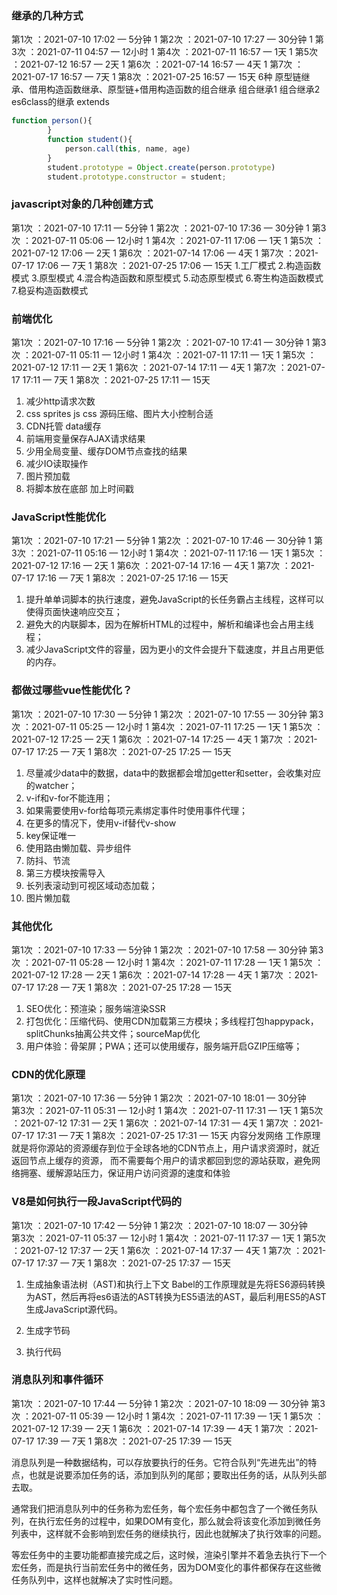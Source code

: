 ### 继承的几种方式
第1次 ：2021-07-10 17:02 — 5分钟  1
第2次 ：2021-07-10 17:27 — 30分钟  1
第3次 ：2021-07-11 04:57 — 12小时  1
第4次 ：2021-07-11 16:57 — 1天   1
第5次 ：2021-07-12 16:57 — 2天  1
第6次 ：2021-07-14 16:57 — 4天  1
第7次 ：2021-07-17 16:57 — 7天  1
第8次 ：2021-07-25 16:57 — 15天
6种 原型链继承、借用构造函数继承、原型链+借用构造函数的组合继承 组合继承1 组合继承2 es6class的继承 extends
```JavaScript
function person(){
        }
        function student(){
            person.call(this, name, age)
        }
        student.prototype = Object.create(person.prototype)
        student.prototype.constructor = student;
```

### javascript对象的几种创建方式
第1次 ：2021-07-10 17:11 — 5分钟  1
第2次 ：2021-07-10 17:36 — 30分钟  1
第3次 ：2021-07-11 05:06 — 12小时   1
第4次 ：2021-07-11 17:06 — 1天   1
第5次 ：2021-07-12 17:06 — 2天   1
第6次 ：2021-07-14 17:06 — 4天  1
第7次 ：2021-07-17 17:06 — 7天  1
第8次 ：2021-07-25 17:06 — 15天
1.工厂模式
2.构造函数模式
3.原型模式
4.混合构造函数和原型模式
5.动态原型模式
6.寄生构造函数模式
7.稳妥构造函数模式

### 前端优化
第1次 ：2021-07-10 17:16 — 5分钟  1
第2次 ：2021-07-10 17:41 — 30分钟  1
第3次 ：2021-07-11 05:11 — 12小时  1
第4次 ：2021-07-11 17:11 — 1天   1
第5次 ：2021-07-12 17:11 — 2天  1
第6次 ：2021-07-14 17:11 — 4天  1
第7次 ：2021-07-17 17:11 — 7天  1
第8次 ：2021-07-25 17:11 — 15天
1. 减少http请求次数
2. css sprites js css 源码压缩、图片大小控制合适
3. CDN托管 data缓存
4. 前端用变量保存AJAX请求结果
5. 少用全局变量、缓存DOM节点查找的结果
6. 减少IO读取操作
7. 图片预加载
8. 将脚本放在底部 加上时间戳

### JavaScript性能优化
第1次 ：2021-07-10 17:21 — 5分钟  1
第2次 ：2021-07-10 17:46 — 30分钟  1
第3次 ：2021-07-11 05:16 — 12小时  1
第4次 ：2021-07-11 17:16 — 1天  1
第5次 ：2021-07-12 17:16 — 2天  1
第6次 ：2021-07-14 17:16 — 4天  1
第7次 ：2021-07-17 17:16 — 7天  1
第8次 ：2021-07-25 17:16 — 15天
1. 提升单单词脚本的执行速度，避免JavaScript的长任务霸占主线程，这样可以使得页面快速响应交互；
2. 避免大的内联脚本，因为在解析HTML的过程中，解析和编译也会占用主线程；
3. 减少JavaScript文件的容量，因为更小的文件会提升下载速度，并且占用更低的内存。

### 都做过哪些vue性能优化？
第1次 ：2021-07-10 17:30 — 5分钟  1
第2次 ：2021-07-10 17:55 — 30分钟
第3次 ：2021-07-11 05:25 — 12小时  1
第4次 ：2021-07-11 17:25 — 1天  1
第5次 ：2021-07-12 17:25 — 2天  1
第6次 ：2021-07-14 17:25 — 4天  1
第7次 ：2021-07-17 17:25 — 7天  1
第8次 ：2021-07-25 17:25 — 15天
1. 尽量减少data中的数据，data中的数据都会增加getter和setter，会收集对应的watcher；
2. v-if和v-for不能连用；
3. 如果需要使用v-for给每项元素绑定事件时使用事件代理；
4. 在更多的情况下，使用v-if替代v-show
5. key保证唯一
6. 使用路由懒加载、异步组件
7. 防抖、节流
8. 第三方模块按需导入
9. 长列表滚动到可视区域动态加载；
10. 图片懒加载

### 其他优化
第1次 ：2021-07-10 17:33 — 5分钟    1
第2次 ：2021-07-10 17:58 — 30分钟
第3次 ：2021-07-11 05:28 — 12小时  1
第4次 ：2021-07-11 17:28 — 1天  1
第5次 ：2021-07-12 17:28 — 2天  1
第6次 ：2021-07-14 17:28 — 4天  1
第7次 ：2021-07-17 17:28 — 7天  1
第8次 ：2021-07-25 17:28 — 15天
1. SEO优化：预渲染；服务端渲染SSR
2. 打包优化：压缩代码、使用CDN加载第三方模块；多线程打包happypack，splitChunks抽离公共文件；sourceMap优化
3. 用户体验：骨架屏；PWA；还可以使用缓存，服务端开启GZIP压缩等；

### CDN的优化原理
第1次 ：2021-07-10 17:36 — 5分钟  1
第2次 ：2021-07-10 18:01 — 30分钟  
第3次 ：2021-07-11 05:31 — 12小时  1
第4次 ：2021-07-11 17:31 — 1天  1
第5次 ：2021-07-12 17:31 — 2天  1
第6次 ：2021-07-14 17:31 — 4天  1
第7次 ：2021-07-17 17:31 — 7天  1
第8次 ：2021-07-25 17:31 — 15天
  内容分发网络
  工作原理就是将你源站的资源缓存到位于全球各地的CDN节点上，用户请求资源时，就近返回节点上缓存的资源，
  而不需要每个用户的请求都回到您的源站获取，避免网络拥塞、缓解源站压力，保证用户访问资源的速度和体验

### V8是如何执行一段JavaScript代码的 
第1次 ：2021-07-10 17:42 — 5分钟  1
第2次 ：2021-07-10 18:07 — 30分钟  
第3次 ：2021-07-11 05:37 — 12小时  1
第4次 ：2021-07-11 17:37 — 1天   1
第5次 ：2021-07-12 17:37 — 2天   1
第6次 ：2021-07-14 17:37 — 4天  1
第7次 ：2021-07-17 17:37 — 7天  1
第8次 ：2021-07-25 17:37 — 15天

1. 生成抽象语法树（AST)和执行上下文
   Babel的工作原理就是先将ES6源码转换为AST，然后再将es6语法的AST转换为ES5语法的AST，最后利用ES5的AST生成JavaScript源代码。

2. 生成字节码

3. 执行代码

### 消息队列和事件循环
第1次 ：2021-07-10 17:44 — 5分钟    1
第2次 ：2021-07-10 18:09 — 30分钟
第3次 ：2021-07-11 05:39 — 12小时  1
第4次 ：2021-07-11 17:39 — 1天   1
第5次 ：2021-07-12 17:39 — 2天  1
第6次 ：2021-07-14 17:39 — 4天  1
第7次 ：2021-07-17 17:39 — 7天  1
第8次 ：2021-07-25 17:39 — 15天

消息队列是一种数据结构，可以存放要执行的任务。它符合队列“先进先出”的特点，也就是说要添加任务的话，添加到队列的尾部；要取出任务的话，从队列头部去取。

通常我们把消息队列中的任务称为宏任务，每个宏任务中都包含了一个微任务队列，在执行宏任务的过程中，如果DOM有变化，那么就会将该变化添加到微任务列表中，这样就不会影响到宏任务的继续执行，因此也就解决了执行效率的问题。

等宏任务中的主要功能都直接完成之后，这时候，渲染引擎并不着急去执行下一个宏任务，而是执行当前宏任务中的微任务，因为DOM变化的事件都保存在这些微任务队列中，这样也就解决了实时性问题。